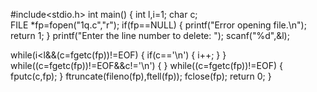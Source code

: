 #include<stdio.h>
int main() 
{
  int l,i=1;
  char c;  
  FILE *fp=fopen("1q.c","r");
  if(fp==NULL) 
  {
    printf("Error opening file.\n");
    return 1;
  }
  printf("Enter the line number to delete: ");
  scanf("%d",&l);

  while(i<l&&(c=fgetc(fp))!=EOF) 
  {
    if(c=='\n') 
    {
      i++;
    }
  }
  while((c=fgetc(fp))!=EOF&&c!='\n') 
  {
  }
  while((c=fgetc(fp))!=EOF)
  {
    fputc(c,fp);
  }
  ftruncate(fileno(fp),ftell(fp));
  fclose(fp);
  return 0;
}
